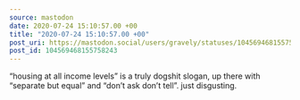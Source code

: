 ```yaml
---
source: mastodon
date: 2020-07-24 15:10:57.00 +00
title: "2020-07-24 15:10:57.00 +00"
post_uri: https://mastodon.social/users/gravely/statuses/104569468155758243
post_id: 104569468155758243
---
```

“housing at all income levels” is a truly dogshit slogan, up there with “separate but equal” and “don’t ask don’t tell”. just disgusting.


